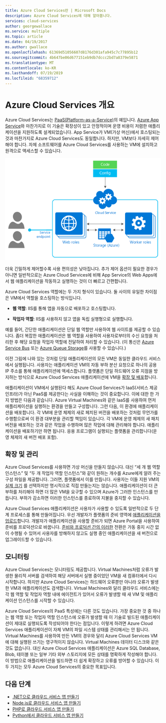 ```yaml
---
title: Azure Cloud Services란 | Microsoft Docs
description: Azure Cloud Services에 대해 알아봅니다.
services: cloud-services
author: georgewallace
ms.service: multiple
ms.topic: article
ms.date: 04/19/2017
ms.author: gwallace
ms.openlocfilehash: 61369d51056607d8176d301afa945c7c77895b12
ms.sourcegitcommit: 4b647be06d677151eb9db7dccc2bd7a8379e5871
ms.translationtype: MT
ms.contentlocale: ko-KR
ms.lasthandoff: 07/19/2019
ms.locfileid: "68359712"
---
```

# <a name="overview-of-azure-cloud-services"></a>Azure Cloud Services 개요
Azure Cloud Services는 [PaaS(Platform-as-a-Service)](https://azure.microsoft.com/overview/what-is-paas/)의 예입니다. [Azure App Service](../app-service/overview.md)와 마찬가지로 이 기술은 확장성이 있고 안정적이며 운영 비용이 저렴한 애플리케이션을 지원하도록 설계되었습니다. App Service가 VM(가상 머신)에서 호스팅되는 것과 마찬가지로 Azure Cloud Services도 동일합니다. 하지만, VM보다 자세히 제어해야 합니다. 자체 소프트웨어를 Azure Cloud Services를 사용하는 VM에 설치하고 원격으로 액세스할 수 있습니다.

![Azure Cloud Services 다이어그램](./media/cloud-services-choose-me/diagram.png)

더욱 긴밀하게 제어할수록 사용 편의성은 낮아집니다. 추가 제어 옵션이 필요한 경우가 아니면 일반적으로는 Azure Cloud Services에 비해 App Service의 Web Apps에서 웹 애플리케이션을 작동하고 실행하는 것이 더 빠르고 간편합니다.

Azure Cloud Services 역할에는 두 가지 형식이 있습니다. 둘 사이의 유일한 차이점은 VM에서 역할을 호스팅하는 방식입니다.

* **웹 역할**: IIS를 통해 앱을 자동으로 배포하고 호스팅합니다.

* **작업자 역할**: IIS를 사용하지 않고 앱을 독립 실행형으로 실행합니다.

예를 들어, 간단한 애플리케이션은 단일 웹 역할만 사용하여 웹 사이트를 제공할 수 있습니다. 좀더 복잡한 애플리케이션은 웹 역할을 사용하여 사용자로부터의 수신 요청을 처리한 후 해당 요청을 작업자 역할에 전달하여 처리할 수 있습니다. (이 통신은 [Azure Service Bus](../service-bus-messaging/service-bus-messaging-overview.md) 또는 [Azure Queue Storage](../storage/common/storage-introduction.md)를 사용할 수 있습니다.)

이전 그림에 나와 있는 것처럼 단일 애플리케이션의 모든 VM은 동일한 클라우드 서비스에서 실행됩니다. 사용자는 애플리케이션 VM의 자동 부하 분산 요청으로 하나의 공용 IP 주소를 통해 애플리케이션에 액세스합니다. 플랫폼은 단일 하드웨어 오류 지점을 방지하는 방식으로 Azure Cloud Services 애플리케이션에 VM을 [확장 및 배포](cloud-services-how-to-scale-portal.md)합니다.

애플리케이션이 VM에서 실행된다 해도 Azure Cloud Services가 IaaS(서비스 제공 인프라)가 아닌 PaaS를 제공한다는 사실을 이해하는 것이 중요합니다. 이에 대한 한 가지 방법은 다음과 같습니다. Azure Virtual Machines와 같은 IaaS를 사용하여 먼저 애플리케이션을 실행하는 환경을 만들고 구성합니다. 그런 다음, 이 환경에 애플리케이션을 배포합니다. 각 VM에 운영 체제의 새로 페치된 버전을 배포하는 것처럼 무언가를 수행함으로써 이 환경 대부분을 관리할 책임이 있습니다. 각 VM에 운영 체제의 새 패치 버전을 배포하는 것과 같은 작업을 수행하며 많은 작업에 대해 관리해야 합니다. 애플리케이션을 배포하기만 하면 됩니다. 응용 프로그램이 실행되는 플랫폼을 관리합니다(운영 체제의 새 버전 배포 포함).

## <a name="scaling-and-management"></a>확장 및 관리
Azure Cloud Services를 사용하면 가상 머신을 만들지 않습니다. 대신 “세 개 웹 역할 인스턴스” 및 “두 개 작업자 역할 인스턴스”와 같이 원하는 개수를 Azure에게 알려 주는 구성 파일을 제공합니다. 그러면, 플랫폼에서 이를 만듭니다. 사용자는 이들 지원 VM의 [실제 크기](cloud-services-sizes-specs.md) 를 선택하지만 명시적으로 직접 만들는지는 않습니다. 애플리케이션이 더 큰 부하를 처리해야 하면 더 많은 VM을 요구할 수 있으며 Azure가 그러한 인스턴스를 만듭니다. 부하가 감소하면 이러한 인스턴스를 종료하여 지불을 중지할 수 있습니다.

Azure Cloud Services 애플리케이션은 사용자가 사용할 수 있도록 일반적으로 두 단계 프로세스를 통해 만들어집니다. 우선 개발자가 플랫폼의 준비 영역에 [애플리케이션을 업로드](cloud-services-how-to-create-deploy-portal.md)합니다. 개발자가 애플리케이션을 사용할 준비가 되면 Azure Portal을 사용하여 준비를 프로덕션으로 바꿉니다. [준비와 프로덕션 간의 이러한](cloud-services-how-to-manage-portal.md#swap-deployments-to-promote-a-staged-deployment-to-production) 전환은 가동 중지 시간 없이 수행될 수 있어서 사용자를 방해하지 않고도 실행 중인 애플리케이션을 새 버전으로 업그레이드할 수 있습니다.

## <a name="monitoring"></a>모니터링
Azure Cloud Services는 모니터링도 제공합니다. Virtual Machines처럼 오류가 발생한 물리적 서버를 검색하여 해당 서버에서 실행 중이었던 VM을 새 컴퓨터에서 다시 시작합니다. 하지만 Azure Cloud Services는 하드웨어 오류뿐만 아니라 오류가 발생한 VM과 애플리케이션도 검색합니다. Virtual Machines와 달리 클라우드 서비스에는 각 웹 역할 및 작업자 역할 내에 에이전트가 있어서 오류가 발생할 때 새 VM 및 애플리케이션 인스턴스를 시작할 수 있습니다.

Azure Cloud Services의 PaaS 특성에는 다른 것도 있습니다. 가장 중요한 것 중 하나는 웹 역할 또는 작업자 역할 인스턴스에 오류가 발생할 때 이 기술로 빌드된 애플리케이션이 제대로 실행되도록 작성되어야 한다는 점입니다. 이렇게 하려면 Azure Cloud Services 애플리케이션이 자체 VM의 파일 시스템 상태를 관리해서는 안 됩니다. Virtual Machines를 사용하여 만든 VM의 경우와 달리 Azure Cloud Services VM에 대해 실행된 쓰기는 영구적이지 않습니다. Virtual Machines 데이터 디스크와 같은 것도 없습니다. 대신 Azure Cloud Services 애플리케이션은 Azure SQL Database, Blob, 테이블 또는 일부 기타 외부 스토리지에 모든 상태를 명확하게 작성해야 합니다. 이 방법으로 애플리케이션을 빌드하면 더 쉽게 확장하고 오류를 방어할 수 있습니다. 이 두 가지는 모두 Azure Cloud Services의 중요한 목표입니다.

## <a name="next-steps"></a>다음 단계
* [.NET으로 클라우드 서비스 앱 만들기](cloud-services-dotnet-get-started.md) 
* [Node.js로 클라우드 서비스 앱 만들기](cloud-services-nodejs-develop-deploy-app.md) 
* [PHP로 클라우드 서비스 앱 만들기](../cloud-services-php-create-web-role.md) 
* [Python에서 클라우드 서비스 앱 만들기](cloud-services-python-ptvs.md)



